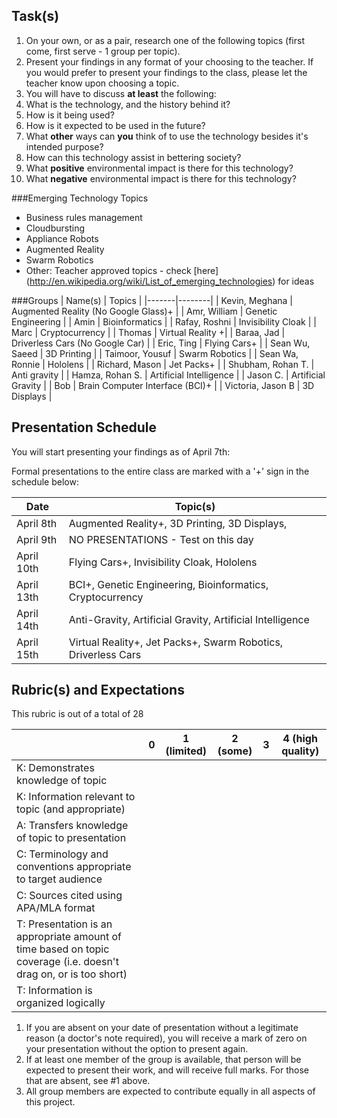 Task(s)
-------
1. On your own, or as a pair, research one of the following topics (first come, first serve - 1 group per topic).
2. Present your findings in any format of your choosing to the teacher.  If you would prefer to present your findings to the class, please let the teacher know upon choosing a topic.
3. You will have to discuss **at least** the following:
  1. What is the technology, and the history behind it?
  2. How is it being used?
  3. How is it expected to be used in the future?
  4. What **other** ways can **you** think of to use the technology besides it's intended purpose?
  5. How can this technology assist in bettering society?
  6. What **positive** environmental impact is there for this technology?
  7. What **negative** environmental impact is there for this technology?


###Emerging Technology Topics
- Business rules management
- Cloudbursting
- Appliance Robots
- Augmented Reality
- Swarm Robotics
- Other: Teacher approved topics - check [here] (http://en.wikipedia.org/wiki/List_of_emerging_technologies) for ideas

###Groups
| Name(s) | Topics |
|-------|--------|
| Kevin, Meghana | Augmented Reality (No Google Glass)+ |
| Amr, William | Genetic Engineering |
| Amin | Bioinformatics |
| Rafay, Roshni | Invisibility Cloak |
| Marc | Cryptocurrency | 
| Thomas | Virtual Reality +|
| Baraa, Jad | Driverless Cars (No Google Car) |
| Eric, Ting | Flying Cars+ |
| Sean Wu, Saeed | 3D Printing |
| Taimoor, Yousuf | Swarm Robotics |
| Sean Wa, Ronnie | Hololens |
| Richard, Mason | Jet Packs+ |
| Shubham, Rohan T. | Anti gravity |
| Hamza, Rohan S. | Artificial Intelligence |
| Jason C. | Artificial Gravity |
| Bob | Brain Computer Interface (BCI)+ |
| Victoria, Jason B | 3D Displays |


Presentation Schedule
------------------
You will start presenting your findings as of April 7th:

Formal presentations to the entire class are marked with a '+' sign in the schedule below:

| Date | Topic(s) |
|-------|--------|
| April 8th | Augmented Reality+, 3D Printing, 3D Displays,  |
| April 9th | NO PRESENTATIONS - Test on this day |
| April 10th | Flying Cars+, Invisibility Cloak, Hololens |
| April 13th | BCI+, Genetic Engineering, Bioinformatics, Cryptocurrency |
| April 14th | Anti-Gravity, Artificial Gravity, Artificial Intelligence  |
| April 15th | Virtual Reality+, Jet Packs+, Swarm Robotics, Driverless Cars |


Rubric(s) and Expectations
--------------------------
This rubric is out of a total of 28

| | 0 | 1 (limited) | 2 (some) | 3 | 4 (high quality) |
|---| --- | --- | --- | --- | --- |
| K: Demonstrates knowledge of topic | | | | | |
| K: Information relevant to topic (and appropriate) | | | | | |
| A: Transfers knowledge of topic to presentation  | | | | | |
| C: Terminology and conventions appropriate to target audience  | | | | | |
| C: Sources cited using APA/MLA format  | | | | | |
| T: Presentation is an appropriate amount of time based on topic coverage (i.e. doesn't drag on, or is too short)  | | | | | |
| T: Information is organized logically | | | | | |

1. If you are absent on your date of presentation without a legitimate reason (a doctor's note required), you will receive a mark of zero on your presentation without the option to present again.
2. If at least one member of the group is available, that person will be expected to present their work, and will receive full marks. For those that are absent, see #1 above.
3. All group members are expected to contribute equally in all aspects of this project.
